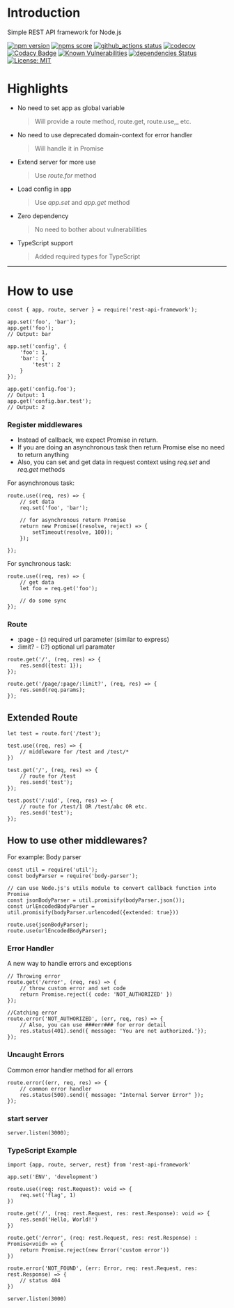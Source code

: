 # Introduction
Simple REST API framework for Node.js

[![npm version](https://img.shields.io/npm/v/rest-api-framework.svg)](https://www.npmjs.com/package/rest-api-framework)
[![npms score](https://badges.npms.io/rest-api-framework.svg)](https://npms.io/search?q=rest-api-framework)
[![github_actions status](https://github.com/roshangade/rest-api-framework/workflows/CI/badge.svg)](https://github.com/roshangade/rest-api-framework/actions?query=workflow%3ACI)
[![codecov](https://codecov.io/gh/roshangade/rest-api-framework/branch/master/graph/badge.svg)](https://codecov.io/gh/roshangade/rest-api-framework)
[![Codacy Badge](https://api.codacy.com/project/badge/Grade/336e8b4ad77f483ab57cd8112006de87)](https://app.codacy.com/app/roshangade/rest-api-framework?utm_source=github.com&utm_medium=referral&utm_content=roshangade/rest-api-framework&utm_campaign=Badge_Grade_Dashboard)
[![Known Vulnerabilities](https://snyk.io//test/github/roshangade/rest-api-framework/badge.svg?targetFile=package.json)](https://snyk.io//test/github/roshangade/rest-api-framework?targetFile=package.json)
[![dependencies Status](https://david-dm.org/roshangade/rest-api-framework/status.svg)](https://david-dm.org/roshangade/rest-api-framework)
[![License: MIT](https://img.shields.io/badge/License-MIT-brightgreen.svg)](https://opensource.org/licenses/MIT)
<!--[![CII Best Practices](https://bestpractices.coreinfrastructure.org/projects/3143/badge)](https://bestpractices.coreinfrastructure.org/projects/3143)-->

# Highlights

- No need to set app as global variable
  > Will provide a route method, route.get, route.use,_ etc.
- No need to use deprecated domain-context for error handler
  > Will handle it in Promise
- Extend server for more use
  > Use _route.for_ method
- Load config in app
  > Use _app.set_ and _app.get_ method
- Zero dependency 
  > No need to bother about vulnerabilities
- TypeScript support
  > Added required types for TypeScript
***
# How to use
```
const { app, route, server } = require('rest-api-framework');

app.set('foo', 'bar');
app.get('foo');
// Output: bar

app.set('config', {
    'foo': 1,
    'bar': {
        'test': 2
    }
});

app.get('config.foo'); 
// Output: 1
app.get('config.bar.test');
// Output: 2

```

### Register middlewares
- Instead of callback, we expect Promise in return.
- If you are doing an asynchronous task then return Promise else no need to return anything
- Also, you can set and get data in request context using _req.set_ and _req.get_ methods

For asynchronous task:
```
route.use((req, res) => {
    // set data
    req.set('foo', 'bar');
    
    // for asynchronous return Promise
    return new Promise((resolve, reject) => {
        setTimeout(resolve, 100));
    });
    
});
```

For synchronous task:
```
route.use((req, res) => {
    // get data
    let foo = req.get('foo');
    
    // do some sync
});
```

### Route
- :page - (:) required url parameter (similar to express)
- :limit? - (:?) optional url paramater
```
route.get('/', (req, res) => {
    res.send({test: 1});
});

route.get('/page/:page/:limit?', (req, res) => {
    res.send(req.params);
});
```

## Extended Route
```
let test = route.for('/test');

test.use((req, res) => {
    // middleware for /test and /test/*
})

test.get('/', (req, res) => {
    // route for /test
    res.send('test');
});

test.post('/:uid', (req, res) => {
    // route for /test/1 OR /test/abc OR etc.
    res.send('test');
});
```

## How to use other middlewares?
For example: Body parser
```
const util = require('util');
const bodyParser = require('body-parser');

// can use Node.js's utils module to convert callback function into Promise
const jsonBodyParser = util.promisify(bodyParser.json());
const urlEncodedBodyParser = util.promisify(bodyParser.urlencoded({extended: true}))

route.use(jsonBodyParser);
route.use(urlEncodedBodyParser);
```

### Error Handler
A new way to handle errors and exceptions
```
// Throwing error
route.get('/error', (req, res) => {
    // throw custom error and set code
    return Promise.reject({ code: 'NOT_AUTHORIZED' })
});

//Catching error
route.error('NOT_AUTHORIZED', (err, req, res) => {
    // Also, you can use ###err### for error detail
    res.status(401).send({ message: 'You are not authorized.'});
});
```

### Uncaught Errors
Common error handler method for all errors
```
route.error((err, req, res) => {
    // common error handler
    res.status(500).send({ message: "Internal Server Error" });
});
```

### start server
```
server.listen(3000);
```

### TypeScript Example
```
import {app, route, server, rest} from 'rest-api-framework'

app.set('ENV', 'development')

route.use((req: rest.Request): void => {
    req.set('flag', 1)
})

route.get('/', (req: rest.Request, res: rest.Response): void => {
    res.send('Hello, World!')
})

route.get('/error', (req: rest.Request, res: rest.Response) : Promise<void> => {
    return Promise.reject(new Error('custom error'))
})

route.error('NOT_FOUND', (err: Error, req: rest.Request, res: rest.Response) => {
    // status 404
})

server.listen(3000)
```
